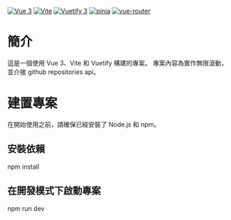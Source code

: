 [![Vue 3](https://img.shields.io/badge/Vue-3-green.svg)](https://vuejs.org/)
[![Vite](https://img.shields.io/badge/Vite-4.5.1-blue.svg)](https://vitejs.dev/)
[![Vuetify 3](https://img.shields.io/badge/Vuetify-3.4.3-purple.svg)](https://vuetifyjs.com/)
[![pinia](https://img.shields.io/badge/pinia-2.0.32-green.svg)](https://pinia.esm.dev/)
[![vue-router](https://img.shields.io/badge/vue--router-4.1.6-blue.svg)](https://router.vuejs.org/)

# 簡介

這是一個使用 Vue 3、Vite 和 Vuetify 構建的專案。
專案內容為實作無限滾動，並介接 github repositories api。

# 建置專案

在開始使用之前，請確保已經安裝了 Node.js 和 npm。

## 安裝依賴

npm install

## 在開發模式下啟動專案

npm run dev
